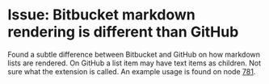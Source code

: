# Issue: Bitbucket markdown rendering is different than GitHub

Found a subtle difference between Bitbucket and GitHub on how markdown lists are rendered. On GitHub a list item may have text items as children. Not sure what the extension is called. An example usage is found on node [781](../781).